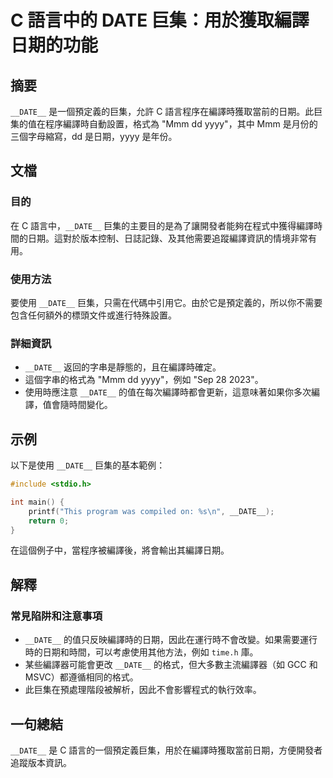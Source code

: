 <!--
Meta Description: # C 語言中的 __DATE__ 巨集：用於獲取編譯日期的功能 ## 摘要 `__DATE__` 是一個預定義的巨集，允許 C 語言程序在編譯時獲取當前的日期。此巨集的值在程序編譯時自動設置，格式為 "Mmm dd yyyy"，其中 Mmm 是月份的三個字母縮寫，dd 是日期，yyyy 是年份。 ...
Meta Keywords: __date__, mmm, yyyy, 語言中的, 用於獲取編譯日期的功能
-->

# C 語言中的 __DATE__ 巨集：用於獲取編譯日期的功能

## 摘要
`__DATE__` 是一個預定義的巨集，允許 C 語言程序在編譯時獲取當前的日期。此巨集的值在程序編譯時自動設置，格式為 "Mmm dd yyyy"，其中 Mmm 是月份的三個字母縮寫，dd 是日期，yyyy 是年份。

## 文檔
### 目的
在 C 語言中，`__DATE__` 巨集的主要目的是為了讓開發者能夠在程式中獲得編譯時間的日期。這對於版本控制、日誌記錄、及其他需要追蹤編譯資訊的情境非常有用。

### 使用方法
要使用 `__DATE__` 巨集，只需在代碼中引用它。由於它是預定義的，所以你不需要包含任何額外的標頭文件或進行特殊設置。

### 詳細資訊
- `__DATE__` 返回的字串是靜態的，且在編譯時確定。
- 這個字串的格式為 "Mmm dd yyyy"，例如 "Sep 28 2023"。
- 使用時應注意 `__DATE__` 的值在每次編譯時都會更新，這意味著如果你多次編譯，值會隨時間變化。

## 示例
以下是使用 `__DATE__` 巨集的基本範例：

```c
#include <stdio.h>

int main() {
    printf("This program was compiled on: %s\n", __DATE__);
    return 0;
}
```

在這個例子中，當程序被編譯後，將會輸出其編譯日期。

## 解釋
### 常見陷阱和注意事項
- `__DATE__` 的值只反映編譯時的日期，因此在運行時不會改變。如果需要運行時的日期和時間，可以考慮使用其他方法，例如 `time.h` 庫。
- 某些編譯器可能會更改 `__DATE__` 的格式，但大多數主流編譯器（如 GCC 和 MSVC）都遵循相同的格式。
- 此巨集在預處理階段被解析，因此不會影響程式的執行效率。

## 一句總結
`__DATE__` 是 C 語言的一個預定義巨集，用於在編譯時獲取當前日期，方便開發者追蹤版本資訊。